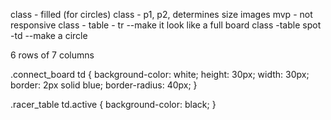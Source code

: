 class - filled (for circles)
class - p1, p2, determines 
size images
mvp - not responsive
class - table - tr
		--make it look like a full board
class -table spot -td
		--make a circle 


6 rows of 7 columns


.connect_board td {
  background-color: white;
  height: 30px;
  width: 30px;
  border: 2px solid blue;
  border-radius: 40px;
}

.racer_table td.active {
  background-color: black;
}